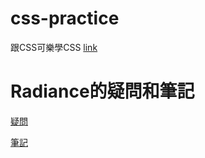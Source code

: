 # css-practice
跟CSS可樂學CSS [link](https://htmlpreview.github.io/?https://github.com/xwc2021/what-is-radiance/blob/main/learn_css_with_csscoke.html)  

# Radiance的疑問和筆記

[疑問](https://htmlpreview.github.io/?https://github.com/xwc2021/what-is-radiance/blob/main/what_is_radiance.html)

[筆記](https://gpnnotes.blogspot.com/2021/11/blog-post_1.html)